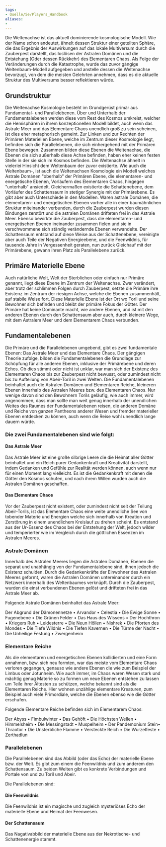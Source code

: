 ```yaml
---
tags:
- Quelle/5e/Players_Handbook
aliases:
- 
---
```

Die Weltenachse ist das aktuell dominierende kosmologische Modell. Wie der Name schon andeutet, ähnelt dessen Struktur einer geteilten Sphäre, die das Ergebnis der Auswirkungen auf das lokale Multiversum durch die Zauberpest darstellt, das loslösen der Astralen Domänen und die Entstehung (Oder dessen Rückkehr) des Elementaren Chaos. Als Folge der Veränderungen durch die Katastrophe, wurde das zuvor gängige Weltenbaum-Modell aufgegeben und anstelle dessen die Weltenachse bevorzugt, von dem die meisten Gelehrten annehmen, dass es die aktuelle Struktur des Multiversums besser reflektieren würde.

## Grundstruktur 
Die Weltenachse Kosmologie besteht im Grundgerüst primär aus Fundamental- und Parallelebenen. Über und Unterhalb der Fundamentalebenen werden diese vom Rest des Kosmos umkreist, welcher die Hemisphären in ihrem konzeptionellen Modell bildet, auch wenn das Astrale Meer und das Elementare Chaos unendlich groß zu sein scheinen, ist dies eher metaphorisch gemeint. Zur Linken und zur Rechten der Primären Materiellen Ebene, welche im Zentrum dieser Kosmologie liegt, befinden sich die Parallelebenen, die sich einhergehend mit der Primären Ebene bewegen. Zusammen bilden diese Ebenen die Weltenachse, die Ebenen die sich außerhalb diese Achse befinden, haben eher keinen festen Stelle in der sie sich im Kosmos befinden. Die Weltenachse ähnelt in vielerlei Hinsicht dem Weltenbaum der zuvor existierte. Wie auch die Weltenbaum-, ist auch die Weltenachsen Kosmologie ein Modell welches Astrale Domänen "oberhalb" der Primären Ebene, die elementaren- und energetische Ebenen, Vorläufern des Elementaren Chaos, hingegen "unterhalb" ansiedelt. Gleichermaßen existierte die Schattenebene, dem Vorläufer des Schattensaum in stetiger Synergie mit der Primärebene. Es gibt aber auch Unterschiede in den Modellen. Waren astrale Domänen, die elementaren- und energetischen Ebenen vorher alle in einer baumähnlichen Struktur miteinander verbunden, durch die Zauberpest wurden diesen Bindungen zerstört und die astralen Domänen drifteten frei in das Astrale Meer. Ebenso bewirkte die Zauberpest, dass die elementaren- und energetischen Ebenen ineinander zusammen fielen und sie in verschwommene sich ständig verändernde Ebenen verwandelte. Der Schattensaum entstand auf diese Weise aus der Schattenebene, vereinigte aber auch Teile der Negativen Energieebene, und die Feenwildnis, für tausende Jahre in Vergessenheit geraten, nun zurück Gleichauf mit der Primärebene, gewann ihren Platz als Parallelebene zurück.

## Primäre Materielle Ebene
Auch natürliche Welt, Welt der Sterblichen oder einfach nur Primäre genannt, liegt diese Ebene im Zentrum der Weltenachse. Zwar verändert, aber trotz der schlimmen Folgen durch Zauberpest, setzte die Primäre ihre Existenz im Zentrum der riesigen Achse, welche die Ebenen zusammenhält, auf stabile Weise fort. Diese Materielle Ebene ist der Ort wo Toril und seine Bewohner sich befinden und bleibt der primäre Fokus der Götter. Der Primäre hat keine Dominante macht, wie andere Ebenen, und ist mit den anderen Ebenen durch den Schattensaum aber auch, durch kleinere Wege, mit dem Astralem Meer und dem Elementarem Chaos verbunden.

## Fundamentalebenen
Die Primäre und die Parallelebenen umgebend, gibt es zwei fundamentale Ebenen: Das Astrale Meer und das Elementare Chaos. Der gängigen Theorie zufolge, bilden die Fundamentalebenen die Grundlage zur Schöpfung für alle anderen Ebenen, inklusive der Primärebene und deren Echos. Ob dies stimmt oder nicht ist unklar, war man sich der Existenz des Elementaren Chaos bis zur Zauberpest nicht bewusst, oder zumindest nicht bis zu Aufteilung von Abeir-Toril in zwei Welten. Die Fundamentalebenen beinhaltet auch die Astralen Domänen und Elementaren Reiche, kleineren Ebenen innerhalb des Astralen Meeres bzw. des Elementaren Chaos. Nur wenige davon sind den Bewohnern Torils geläufig, wie auch immer, wird angenommen, dass man sollte man weit genug innerhalb der unendlichen Weites des Raumes der Fundamentalebenen reisen, die anderen Domäne und Reiche von ganzen Pantheons anderer Wesen und fremder materieller Ebenen entdecken zu können, auch wenn die Reise wohl unendlich lange dauern würde.

### Die zwei Fundamentalebenen sind wie folgt:

#### Das Astrale Meer

Das Astrale Meer ist eine große silbrige Leere die die Heimat aller Götter beinhaltet und ein Reich purer Gedankenkraft und Kreativität darstellt, indem Gedanken und Gefühle zur Realität werden können, auch wenn nur für einen Moment lang vielleicht. Es ist die Gedankenkraft mit denen die Götter den Kosmos schufen, und nach ihrem Willen wurden auch die Astralen Domänen geschaffen.

#### Das Elementare Chaos

Vor der Zauberpest nicht existent, oder zumindest nicht seit der Teilung Abeir-Torils, ist das Elementare Chaos eine weite unendliche See von tobender Materie und Energien welche sich innerhalb von Kreation und Zerstörung in einem unendlichem Kreislauf zu drehen scheint. Es entstand aus der Ur-Essenz des Chaos bei der Entstehung der Welt, jedoch wilder und temperierter wie im Vergleich durch die göttlichen Essenzen im Astralen Meeres.

### Astrale Domänen
Innerhalb des Astralen Meeres liegen die Astralen Domänen, Ebenen die separat und unabhängig von der Fundamentalebene sind, ihnen jedoch die Existenz schulden. Durch die Gedankenkräfte der Einwohner des Astralen Meeres geformt, waren die Astralen Domänen untereinander durch ein Netzwerk innerhalb des Weltenbaumes verknüpft. Durch die Zauberpest, wurden die einst verbundenen Ebenen gelöst und drifteten frei in das Astrale Meer ab.

Folgende Astrale Domänen beinhaltet das Astrale Meer:

Der Abgrund der Dämonennetze • Arvandor • Celestia • Die Ewige Sonne • Fugenebene • Die Grünen Felder • Das Haus des Wissens • Der Hochthron • Kriegers Ruh • Leidesterre • Die Neun Höllen • Nishrek • Die Pforten des Mondes • Die Tiefe Wildnis • Die Tiefen Kavernen • Die Türme der Nacht • Die Unheilige Festung • Zwergenheim

### Elementare Reiche
Als die elementaren und energetischen Ebenen kollidierten und eine Form annahmen, bzw. sich neu formten, war das meiste vom Elementare Chaos verloren gegangen, genauso wie andere Ebenen die wie zum Beispiel der Limbus oder Jotunheim. Wie auch immer, im Chaos waren Wesen stark und mächtig genug Materie so zu formen um neue Ebenen entstehen zu lassen um Teile ihrer Ältesten zu schützen, welche bekannt sind als die Elementaren Reiche. Hier wohnen unzählige elementare Kreaturen, zum Beispiel auch viele Primordiale, welche die Ebenen ebenso wie die Götter erschufen.

Folgende Elementare Reiche befinden sich im Elementarem Chaos:

Der Abyss • Fimbulwinter • Das Gehöft • Die Höchsten Wellen • Himmelsheim • Die Messingstadt • Muspelheim • Der Pandemonium Stein• Thraotor • Die Unsterbliche Flamme • Versteckte Reich • Die Wurzelfeste • Zerthadlun

### Parallelebenen
Die Parallelebenen sind das Abbild (oder das Echo) der materielle Ebene bzw. der Welt. Es gibt zum einem die Feenwildnis und zum anderem den Schattensaum. Zu beiden Welten gibt es konkrete Verbindungen und Portale von und zu Toril und Abeir.

Die Parallelebenen sind:

#### Die Feenwildnis
Die Feenwildnis ist ein magische und zugleich mysteriöses Echo der materielle Ebene und Heimat der Feenwesen.

#### Der Schattensaum 
Das Nagativabbild der materielle Ebene aus der Nekrotische- und Schattenenergie stammt.